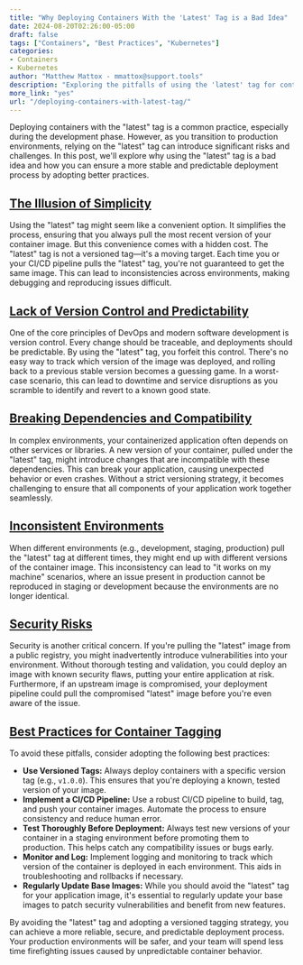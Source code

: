 ```yaml
---
title: "Why Deploying Containers With the 'Latest' Tag is a Bad Idea"
date: 2024-08-20T02:26:00-05:00
draft: false
tags: ["Containers", "Best Practices", "Kubernetes"]
categories:
- Containers
- Kubernetes
author: "Matthew Mattox - mmattox@support.tools"
description: "Exploring the pitfalls of using the 'latest' tag for container deployments and why it's essential to avoid it in production environments."
more_link: "yes"
url: "/deploying-containers-with-latest-tag/"
---
```


Deploying containers with the "latest" tag is a common practice, especially during the development phase. However, as you transition to production environments, relying on the "latest" tag can introduce significant risks and challenges. In this post, we'll explore why using the "latest" tag is a bad idea and how you can ensure a more stable and predictable deployment process by adopting better practices.

<!--more-->

## [The Illusion of Simplicity](#the-illusion-of-simplicity)

Using the "latest" tag might seem like a convenient option. It simplifies the process, ensuring that you always pull the most recent version of your container image. But this convenience comes with a hidden cost. The "latest" tag is not a versioned tag—it's a moving target. Each time you or your CI/CD pipeline pulls the "latest" tag, you're not guaranteed to get the same image. This can lead to inconsistencies across environments, making debugging and reproducing issues difficult.

## [Lack of Version Control and Predictability](#lack-of-version-control-and-predictability)

One of the core principles of DevOps and modern software development is version control. Every change should be traceable, and deployments should be predictable. By using the "latest" tag, you forfeit this control. There's no easy way to track which version of the image was deployed, and rolling back to a previous stable version becomes a guessing game. In a worst-case scenario, this can lead to downtime and service disruptions as you scramble to identify and revert to a known good state.

## [Breaking Dependencies and Compatibility](#breaking-dependencies-and-compatibility)

In complex environments, your containerized application often depends on other services or libraries. A new version of your container, pulled under the "latest" tag, might introduce changes that are incompatible with these dependencies. This can break your application, causing unexpected behavior or even crashes. Without a strict versioning strategy, it becomes challenging to ensure that all components of your application work together seamlessly.

## [Inconsistent Environments](#inconsistent-environments)

When different environments (e.g., development, staging, production) pull the "latest" tag at different times, they might end up with different versions of the container image. This inconsistency can lead to "it works on my machine" scenarios, where an issue present in production cannot be reproduced in staging or development because the environments are no longer identical.

## [Security Risks](#security-risks)

Security is another critical concern. If you're pulling the "latest" image from a public registry, you might inadvertently introduce vulnerabilities into your environment. Without thorough testing and validation, you could deploy an image with known security flaws, putting your entire application at risk. Furthermore, if an upstream image is compromised, your deployment pipeline could pull the compromised "latest" image before you're even aware of the issue.

## [Best Practices for Container Tagging](#best-practices-for-container-tagging)

To avoid these pitfalls, consider adopting the following best practices:

- **Use Versioned Tags:** Always deploy containers with a specific version tag (e.g., `v1.0.0`). This ensures that you're deploying a known, tested version of your image.
- **Implement a CI/CD Pipeline:** Use a robust CI/CD pipeline to build, tag, and push your container images. Automate the process to ensure consistency and reduce human error.
- **Test Thoroughly Before Deployment:** Always test new versions of your container in a staging environment before promoting them to production. This helps catch any compatibility issues or bugs early.
- **Monitor and Log:** Implement logging and monitoring to track which version of the container is deployed in each environment. This aids in troubleshooting and rollbacks if necessary.
- **Regularly Update Base Images:** While you should avoid the "latest" tag for your application image, it's essential to regularly update your base images to patch security vulnerabilities and benefit from new features.

By avoiding the "latest" tag and adopting a versioned tagging strategy, you can achieve a more reliable, secure, and predictable deployment process. Your production environments will be safer, and your team will spend less time firefighting issues caused by unpredictable container behavior.
